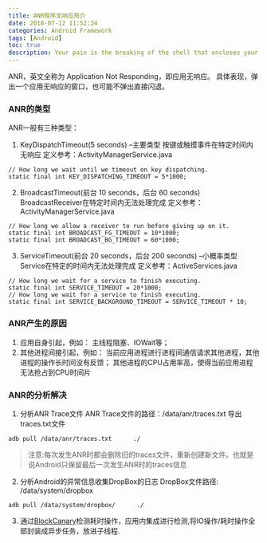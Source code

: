 ```yaml
---
title: ANR程序无响应简介
date: 2018-07-12 11:52:34
categories: Android Framework
tags: [Android]
toc: true
description: Your pain is the breaking of the shell that encloses your understanding. 
---
```

ANR，英文全称为 Application Not Responding，即应用无响应。
具体表现，弹出一个应用无响应的窗口，也可能不弹出直接闪退。
### ANR的类型
ANR一般有三种类型：

1. KeyDispatchTimeout(5 seconds) –主要类型 按键或触摸事件在特定时间内无响应
定义参考：ActivityManagerService.java
```
// How long we wait until we timeout on key dispatching.
static final int KEY_DISPATCHING_TIMEOUT = 5*1000;
```
2. BroadcastTimeout(前台 10 seconds，后台 60 seconds) BroadcastReceiver在特定时间内无法处理完成
定义参考：ActivityManagerService.java
```
// How long we allow a receiver to run before giving up on it.
static final int BROADCAST_FG_TIMEOUT = 10*1000;
static final int BROADCAST_BG_TIMEOUT = 60*1000;
```
3. ServiceTimeout(前台 20 seconds，后台 200 seconds) –小概率类型 Service在特定的时间内无法处理完成
定义参考：ActiveServices.java
```
// How long we wait for a service to finish executing.
static final int SERVICE_TIMEOUT = 20*1000;
// How long we wait for a service to finish executing.
static final int SERVICE_BACKGROUND_TIMEOUT = SERVICE_TIMEOUT * 10;
```
### ANR产生的原因
1. 应用自身引起，例如：
主线程阻塞、IOWait等；
2. 其他进程间接引起，例如：
当前应用进程进行进程间通信请求其他进程，其他进程的操作长时间没有反馈；
其他进程的CPU占用率高，使得当前应用进程无法抢占到CPU时间片

### ANR的分析解决
1. 分析ANR Trace文件
ANR Trace文件的路径：/data/anr/traces.txt 
导出traces.txt文件
```
adb pull /data/anr/traces.txt      ./
```
>注意:每次发生ANR时都会删除旧的traces文件，重新创建新文件。也就是说Android只保留最后一次发生ANR时的traces信息
2. 分析Android的异常信息收集DropBox的日志
DropBox文件路径: /data/system/dropbox
```
adb pull /data/system/dropbox/      ./
```
3. 通过[BlockCanary](https://github.com/markzhai/AndroidPerformanceMonitor)检测耗时操作，应用内集成进行检测,将IO操作/耗时操作全部封装成异步任务，放进子线程.
